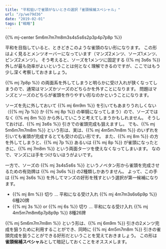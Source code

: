 ```yaml
---
title: "平和狙いで雀頭がないときの選択「雀頭候補スペシャル」"
url: "/p/we79d36"
date: "2019-02-01"
tags: ["戦略"]
---
```


{{% mj-center 5m6m7m7m8m3s4s5s6s2p3p4p7p8p %}}

平和を目指していると、ときどきこのような雀頭のない形になります。
この形はよく見るとメンツオーバーになっています（マンズ2メンツ、ソーズ1メンツ、ピンズ2メンツ）。
そう考えると、ソーズを1メンツに固定する {{% mj 3s6s %}} 外しが最も効率がよいということは何となく理解できるのですが、ここではもう少し深く考察しておきましょう。

{{% mj 7p8p %}} の両面系を外してしまうと明らかに受け入れが狭くなってしまうので、通常はマンズかソーズのどちらかを外すことになります。
問題はマンズとソーズのどちらが雀頭を作りやすい形なのかということになります。

ソーズを先に外しておいて {{% mj 6m9m %}} を引いてもあまりうれしくない（{{% mj 7p %}} か {{% mj 8p %}} の単騎になってしまう）ので、ソーズではなく {{% mj 8m %}} から外していこうと考えてしまうかもしれません。
そうしておけば、{{% mj 3s6s %}} 引きでの雀頭完成も狙えますし。
でも、{{% mj 5m6m7m7m8m %}} という形は、実は、{{% mj 4m5m7m8m %}} のいずれを引いても雀頭が完成するとても受けの広い形です。
また、{{% mj 8m %}} の方を外してしまうと、{{% mj 7p %}} あるいは {{% mj 8p %}} が雀頭になったときに、{{% mj 7m8m %}} という両面ターツを使えなくなってしまいます。
なので、マンズには手をつけないほうがよいです。

一方で、ソーズの {{% mj 3s4s5s6s %}} というノベタン形から雀頭を完成させるための有効牌は {{% mj 3s6s %}} の2種類しかありません。
よって、この手は {{% mj 3s6s %}} を外してマンズの好形を残すという選択が第一候補になります。

- {{% mj 8m %}} 切り … 平和になる受け入れ {{% mj 4m7m3s6s6p9p %}} 6種20牌
- {{% mj 3s %}} or {{% mj 6s %}} 切り … 平和になる受け入れ {{% mj 4m5m7m8m6p7p8p9p %}} 8種26牌

{{% mj 5m6m7m7m8m %}} という形は、{{% mj 6m9m %}} 引きの2メンツ完成を狙うために利用することができ、同時に {{% mj 4m5m7m8m %}} 引きの雀頭完成を狙うことができる好形だということを覚えておきましょう。
この形は**雀頭候補スペシャル**として暗記しておくことをオススメします。

